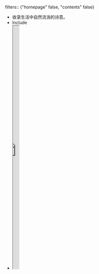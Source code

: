 filters:: {"homepage" false, "contents" false}

- 收录生活中自然流淌的诗意。
- Include
- <iframe src="https://httishere.gitee.io/notion/new/today-shici.html?mode=w" width="20"height="800"></iframe>